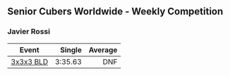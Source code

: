 ## Senior Cubers Worldwide - Weekly Competition
### Javier Rossi

| Event | Single | Average |
| -- | --: | --: |
| [3x3x3 BLD](javier_rossi/333bf.md) | 3:35.63 | DNF |

<!-- Global site tag (gtag.js) - Google Analytics -->
<script async src="https://www.googletagmanager.com/gtag/js?id=UA-86348435-3"></script>
<script>window.dataLayer = window.dataLayer || []; function gtag() {dataLayer.push(arguments);} gtag('js', new Date()); gtag('config', 'UA-86348435-3');</script>
